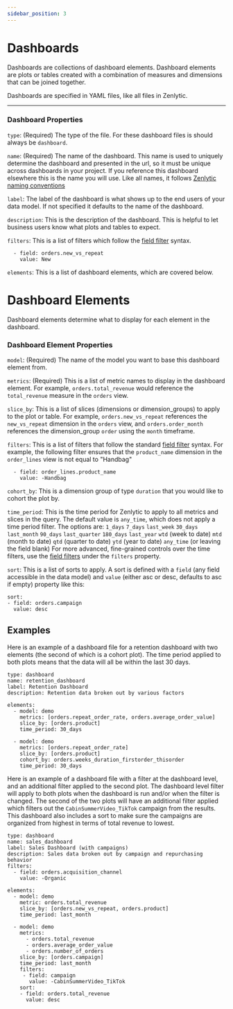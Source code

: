 ```yaml
---
sidebar_position: 3
---
```


# Dashboards

Dashboards are collections of dashboard elements. Dashboard elements are plots or tables created with a combination of measures and dimensions that can be joined together.

Dashboards are specified in YAML files, like all files in Zenlytic.

---

### Dashboard Properties

`type`: (Required) The type of the file. For these dashboard files is should always be `dashboard`.

`name`: (Required) The name of the dashboard. This name is used to uniquely determine the dashboard and presented in the url, so it must be unique across dashboards in your project. If you reference this dashboard elsewhere this is the name you will use. Like all names, it follows [Zenlytic naming conventions](1_data_modeling.md#naming-conventions)

`label`: The label of the dashboard is what shows up to the end users of your data model. If not specified it defaults to the name of the dashboard.

`description`: This is the description of the dashboard. This is helpful to let business users know what plots and tables to expect.

`filters`: This is a list of filters which follow the [field filter](94_field_filter.md) syntax.
```
  - field: orders.new_vs_repeat
    value: New
```
`elements`: This is a list of dashboard elements, which are covered below.



# Dashboard Elements

Dashboard elements determine what to display for each element in the dashboard.

### Dashboard Element Properties

`model`: (Required) The name of the model you want to base this dashboard element from.

`metrics`: (Required) This is a list of metric names to display in the dashboard element. For example, `orders.total_revenue` would reference the `total_revenue` measure in the `orders` view.

`slice_by`: This is a list of slices (dimensions or dimension_groups) to apply to the plot or table. For example, `orders.new_vs_repeat` references the `new_vs_repeat` dimension in the `orders` view, and `orders.order_month` references the dimension_group `order` using the `month` timeframe.

`filters`: This is a list of filters that follow the standard [field filter](94_field_filter.md) syntax. For example, the following filter ensures that the `product_name` dimension in the `order_lines` view is not equal to "Handbag"
```
  - field: order_lines.product_name
    value: -Handbag
```

`cohort_by`: This is a dimension group of type `duration` that you would like to cohort the plot by.

`time_period`: This is the time period for Zenlytic to apply to all metrics and slices in the query. The default value is `any_time`, which does not apply a time period filter. The options are:
  `1_days`
  `7_days`
  `last_week`
  `30_days`
  `last_month`
  `90_days`
  `last_quarter`
  `180_days`
  `last_year`
  `wtd` (week to date)
  `mtd` (month to date)
  `qtd` (quarter to date)
  `ytd` (year to date)
  `any_time` (or leaving the field blank)
For more advanced, fine-grained controls over the time filters, use the [field filters](94_field_filter.md) under the `filters` property.

`sort`: This is a list of sorts to apply. A sort is defined with a `field` (any field accessible in the data model) and `value` (either asc or desc, defaults to asc if empty) property like this:
```
sort:
- field: orders.campaign
  value: desc
```
## Examples

Here is an example of a dashboard file for a retention dashboard with two elements (the second of which is a cohort plot). The time period applied to both plots means that the data will all be within the last 30 days.

```
type: dashboard
name: retention_dashboard
label: Retention Dashboard
description: Retention data broken out by various factors

elements:
  - model: demo
    metrics: [orders.repeat_order_rate, orders.average_order_value]
    slice_by: [orders.product]
    time_period: 30_days

  - model: demo
    metrics: [orders.repeat_order_rate]
    slice_by: [orders.product]
    cohort_by: orders.weeks_duration_firstorder_thisorder
    time_period: 30_days
```

Here is an example of a dashboard file with a filter at the dashboard level, and an additional filter applied to the second plot. The dashboard level filter will apply to both plots when the dashboard is run and/or when the filter is changed. The second of the two plots will have an additional filter applied which filters out the `CabinSummerVideo_TikTok` campaign from the results. This dashboard also includes a sort to make sure the campaigns are organized from highest in terms of total revenue to lowest.


```
type: dashboard
name: sales_dashboard
label: Sales Dashboard (with campaigns)
description: Sales data broken out by campaign and repurchasing behavior
filters:
  - field: orders.acquisition_channel
    value: -Organic

elements:
  - model: demo
    metric: orders.total_revenue
    slice_by: [orders.new_vs_repeat, orders.product]
    time_period: last_month

  - model: demo
    metrics:
      - orders.total_revenue
      - orders.average_order_value
      - orders.number_of_orders
    slice_by: [orders.campaign]
    time_period: last_month
    filters:
     - field: campaign
       value: -CabinSummerVideo_TikTok
    sort:
    - field: orders.total_revenue
      value: desc
```

